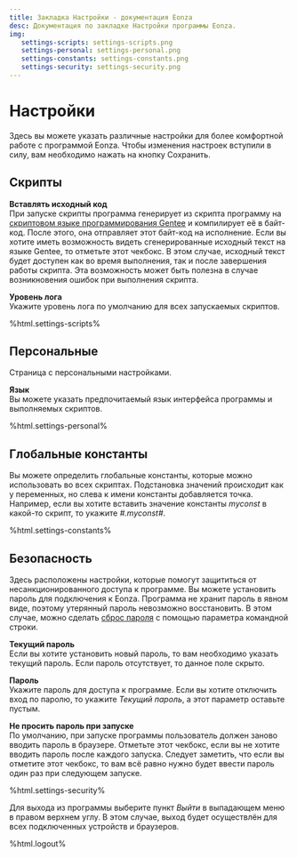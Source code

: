 ```yaml
---
title: Закладка Настройки - документация Eonza
desc: Документация по закладке Настройки программы Eonza.
img:
   settings-scripts: settings-scripts.png
   settings-personal: settings-personal.png
   settings-constants: settings-constants.png
   settings-security: settings-security.png
---
```

# Настройки

Здесь вы можете указать различные настройки для более комфортной работе с программой Eonza. Чтобы изменения настроек вступили в силу, вам необходимо нажать на кнопку Сохранить.

## Скрипты

**Вставлять исходный код**  
При запуске скрипты программа генерирует из скрипта программу на [скриптовом языке программирования Gentee](https://ru.gentee.org/) и компилирует её в байт-код. После этого, она отправляет этот байт-код на исполнение. Если вы хотите иметь возможность видеть сгенерированные исходный текст на языке Gentee, то отметьте этот чекбокс. В этом случае, исходный текст будет доступен как во время выполнения, так и после завершения работы скрипта. Эта возможность может быть полезна в случае возникновения ошибок при выполнения скрипта.

**Уровень лога**  
Укажите уровень лога по умолчанию для всех запускаемых скриптов.

%html.settings-scripts%

## Персональные

Страница с персональными настройками.

**Язык**  
Вы можете указать предпочитаемый язык интерфейса программы и выполняемых скриптов.

%html.settings-personal%

## Глобальные константы

Вы можете определить глобальные константы, которые можно использовать во всех скриптах. Подстановка значений происходит как у переменных, но слева к имени константы добавляется точка. Например, если вы хотите вставить значение константы *myconst* в какой-то скрипт, то укажите *#.myconst#*.

%html.settings-constants%

## Безопасность

Здесь расположены настройки, которые помогут защититься от несанкционированного доступа к программе. Вы можете установить пароль для подключения к Eonza. Программа не хранит пароль в явном виде, поэтому утерянный пароль невозможно восстановить. В этом случае, можно сделать [сброс пароля](restore-password.html) с помощью параметра командной строки.

**Текущий пароль**  
Если вы хотите установить новый пароль, то вам необходимо указать текущий пароль. Если пароль отсутствует, то данное поле скрыто.

**Пароль**  
Укажите пароль для доступа к программе. Если вы хотите отключить вход по паролю, то укажите *Текущий пароль*, а этот параметр оставьте пустым.

**Не просить пароль при запуске**  
По умолчанию, при запуске программы пользователь должен заново вводить пароль в браузере. Отметьте этот чекбокс, если вы не хотите вводить пароль после каждого запуска. Следует заметить, что если вы отметите этот чекбокс, то вам всё равно нужно будет ввести пароль один раз при следующем запуске.

%html.settings-security%

Для выхода из программы выберите пункт *Выйти* в выпадающем меню в правом верхнем углу. В этом случае, выход будет осуществлён для всех подключенных устройств и браузеров.

%html.logout%
